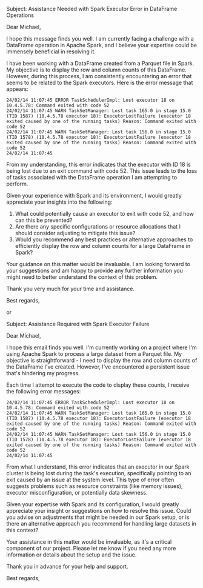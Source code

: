 Subject: Assistance Needed with Spark Executor Error in DataFrame Operations

Dear Michael,

I hope this message finds you well. I am currently facing a challenge with a DataFrame operation in Apache Spark, and I believe your expertise could be immensely beneficial in resolving it.

I have been working with a DataFrame created from a Parquet file in Spark. My objective is to display the row and column counts of this DataFrame. However, during this process, I am consistently encountering an error that seems to be related to the Spark executors. Here is the error message that appears:

```
24/02/14 11:07:45 ERROR TaskSchedulerImpl: Lost executor 18 on 10.4.5.78: Command exited with code 52
24/02/14 11:07:45 WARN TaskSetManager: Lost task 165.0 in stage 15.0 (TID 1587) (10.4.5.78 executor 18): ExecutorLostFailure (executor 18 exited caused by one of the running tasks) Reason: Command exited with code 52
24/02/14 11:07:45 WARN TaskSetManager: Lost task 156.0 in stage 15.0 (TID 1578) (10.4.5.78 executor 18): ExecutorLostFailure (executor 18 exited caused by one of the running tasks) Reason: Command exited with code 52
24/02/14 11:07:45
```

From my understanding, this error indicates that the executor with ID 18 is being lost due to an exit command with code 52. This issue leads to the loss of tasks associated with the DataFrame operation I am attempting to perform.

Given your experience with Spark and its environment, I would greatly appreciate your insights into the following:

1. What could potentially cause an executor to exit with code 52, and how can this be prevented?
2. Are there any specific configurations or resource allocations that I should consider adjusting to mitigate this issue?
3. Would you recommend any best practices or alternative approaches to efficiently display the row and column counts for a large DataFrame in Spark?

Your guidance on this matter would be invaluable. I am looking forward to your suggestions and am happy to provide any further information you might need to better understand the context of this problem.

Thank you very much for your time and assistance.

Best regards,

or 

Subject: Assistance Required with Spark Executor Failure

Dear Michael,

I hope this email finds you well. I'm currently working on a project where I'm using Apache Spark to process a large dataset from a Parquet file. My objective is straightforward - I need to display the row and column counts of the DataFrame I've created. However, I've encountered a persistent issue that's hindering my progress.

Each time I attempt to execute the code to display these counts, I receive the following error messages:

```
24/02/14 11:07:45 ERROR TaskSchedulerImpl: Lost executor 18 on 10.4.5.78: Command exited with code 52
24/02/14 11:07:45 WARN TaskSetManager: Lost task 165.0 in stage 15.0 (TID 1587) (10.4.5.78 executor 18): ExecutorLostFailure (executor 18 exited caused by one of the running tasks) Reason: Command exited with code 52
24/02/14 11:07:45 WARN TaskSetManager: Lost task 156.0 in stage 15.0 (TID 1578) (10.4.5.78 executor 18): ExecutorLostFailure (executor 18 exited caused by one of the running tasks) Reason: Command exited with code 52
24/02/14 11:07:45
```

From what I understand, this error indicates that an executor in our Spark cluster is being lost during the task's execution, specifically pointing to an exit caused by an issue at the system level. This type of error often suggests problems such as resource constraints (like memory issues), executor misconfiguration, or potentially data skewness.

Given your expertise with Spark and its configuration, I would greatly appreciate your insight or suggestions on how to resolve this issue. Could you advise on adjustments that might be needed in our Spark setup, or is there an alternative approach you recommend for handling large datasets in this context?

Your assistance in this matter would be invaluable, as it's a critical component of our project. Please let me know if you need any more information or details about the setup and the issue.

Thank you in advance for your help and support.

Best regards,

